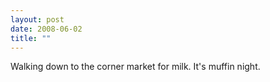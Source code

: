 ```yaml
---
layout: post
date: 2008-06-02
title: ""
---
```

Walking down to the corner market for milk. It's muffin night.